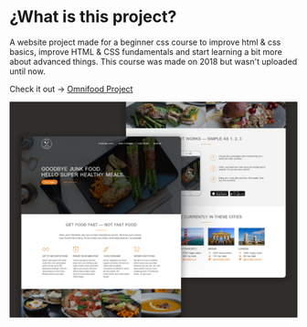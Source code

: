 # ¿What is this project?

A website project made for a beginner css course to improve html & css basics, improve HTML & CSS fundamentals and start learning a bit more about advanced things. This course was made on 2018 but wasn't uploaded until now. 

Check it out &#8594; [Omnifood Project](https://omnifoodrestaurant.netlify.app/)

![Website Showcase](https://github.com/iamatnuria/omnifood-project/blob/main/website_showcase.png "Website Showcase")

 


